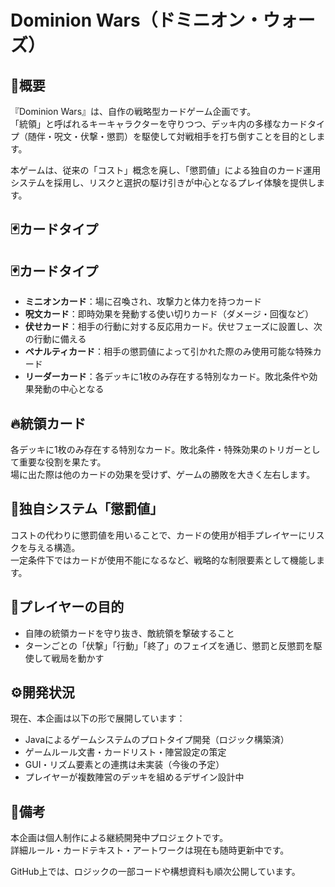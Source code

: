 # Dominion Wars（ドミニオン・ウォーズ）

## 📌概要

『Dominion Wars』は、自作の戦略型カードゲーム企画です。  
「統領」と呼ばれるキーキャラクターを守りつつ、デッキ内の多様なカードタイプ（随伴・呪文・伏撃・懲罰）を駆使して対戦相手を打ち倒すことを目的とします。

本ゲームは、従来の「コスト」概念を廃し、「懲罰値」による独自のカード運用システムを採用し、リスクと選択の駆け引きが中心となるプレイ体験を提供します。

## 🃏カードタイプ

## 🃏カードタイプ

- **ミニオンカード**：場に召喚され、攻撃力と体力を持つカード
- **呪文カード**：即時効果を発動する使い切りカード（ダメージ・回復など）
- **伏せカード**：相手の行動に対する反応用カード。伏せフェーズに設置し、次の行動に備える
- **ペナルティカード**：相手の懲罰値によって引かれた際のみ使用可能な特殊カード
- **リーダーカード**：各デッキに1枚のみ存在する特別なカード。敗北条件や効果発動の中心となる


## 🔥統領カード

各デッキに1枚のみ存在する特別なカード。敗北条件・特殊効果のトリガーとして重要な役割を果たす。  
場に出た際は他のカードの効果を受けず、ゲームの勝敗を大きく左右します。

## 🧩独自システム「懲罰値」

コストの代わりに懲罰値を用いることで、カードの使用が相手プレイヤーにリスクを与える構造。  
一定条件下ではカードが使用不能になるなど、戦略的な制限要素として機能します。

## 🧠プレイヤーの目的

- 自陣の統領カードを守り抜き、敵統領を撃破すること  
- ターンごとの「伏撃」「行動」「終了」のフェイズを通じ、懲罰と反懲罰を駆使して戦局を動かす

## ⚙️開発状況

現在、本企画は以下の形で展開しています：

- Javaによるゲームシステムのプロトタイプ開発（ロジック構築済）
- ゲームルール文書・カードリスト・陣営設定の策定
- GUI・リズム要素との連携は未実装（今後の予定）
- プレイヤーが複数陣営のデッキを組めるデザイン設計中

## 🚧備考

本企画は個人制作による継続開発中プロジェクトです。  
詳細ルール・カードテキスト・アートワークは現在も随時更新中です。

GitHub上では、ロジックの一部コードや構想資料も順次公開しています。
